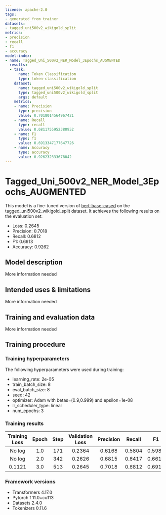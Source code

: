 ```yaml
---
license: apache-2.0
tags:
- generated_from_trainer
datasets:
- tagged_uni500v2_wikigold_split
metrics:
- precision
- recall
- f1
- accuracy
model-index:
- name: Tagged_Uni_500v2_NER_Model_3Epochs_AUGMENTED
  results:
  - task:
      name: Token Classification
      type: token-classification
    dataset:
      name: tagged_uni500v2_wikigold_split
      type: tagged_uni500v2_wikigold_split
      args: default
    metrics:
    - name: Precision
      type: precision
      value: 0.7018014564967421
    - name: Recall
      type: recall
      value: 0.6811755952380952
    - name: F1
      type: f1
      value: 0.6913347177647726
    - name: Accuracy
      type: accuracy
      value: 0.926232333678042
---
```


<!-- This model card has been generated automatically according to the information the Trainer had access to. You
should probably proofread and complete it, then remove this comment. -->

# Tagged_Uni_500v2_NER_Model_3Epochs_AUGMENTED

This model is a fine-tuned version of [bert-base-cased](https://huggingface.co/bert-base-cased) on the tagged_uni500v2_wikigold_split dataset.
It achieves the following results on the evaluation set:
- Loss: 0.2645
- Precision: 0.7018
- Recall: 0.6812
- F1: 0.6913
- Accuracy: 0.9262

## Model description

More information needed

## Intended uses & limitations

More information needed

## Training and evaluation data

More information needed

## Training procedure

### Training hyperparameters

The following hyperparameters were used during training:
- learning_rate: 2e-05
- train_batch_size: 8
- eval_batch_size: 8
- seed: 42
- optimizer: Adam with betas=(0.9,0.999) and epsilon=1e-08
- lr_scheduler_type: linear
- num_epochs: 3

### Training results

| Training Loss | Epoch | Step | Validation Loss | Precision | Recall | F1     | Accuracy |
|:-------------:|:-----:|:----:|:---------------:|:---------:|:------:|:------:|:--------:|
| No log        | 1.0   | 171  | 0.2364          | 0.6168    | 0.5804 | 0.5980 | 0.9178   |
| No log        | 2.0   | 342  | 0.2626          | 0.6815    | 0.6417 | 0.6610 | 0.9210   |
| 0.1121        | 3.0   | 513  | 0.2645          | 0.7018    | 0.6812 | 0.6913 | 0.9262   |


### Framework versions

- Transformers 4.17.0
- Pytorch 1.11.0+cu113
- Datasets 2.4.0
- Tokenizers 0.11.6

